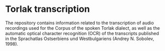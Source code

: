 # Torlak transcription

The repository contains information related to the transcription of audio recordings used for the Corpus of the spoken Torlak dialect, as well as the automatic optical character recognition (OCR) of the transcripts published in the Sprachatlas Ostserbiens und Westbulgariens (Andrey N. Sobolev, 1998).
